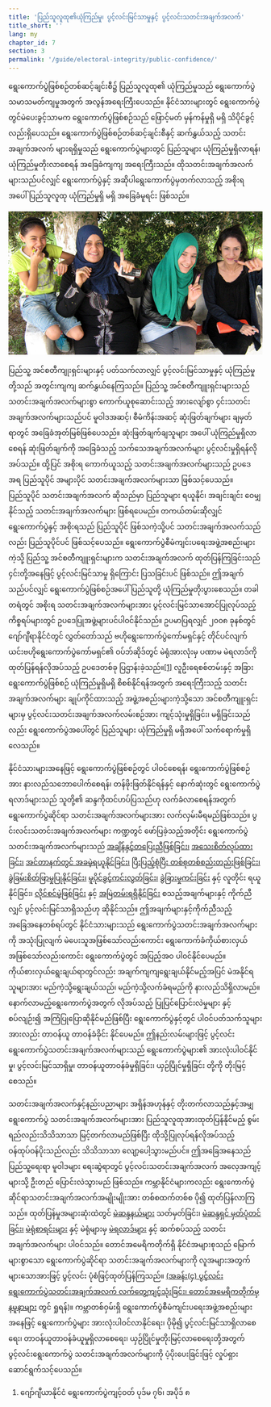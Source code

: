 ```yaml
---
title: 'ပြည်သူလူထု၏ယုံကြည်မှု၊ ပွင့်လင်းမြင်သာမှုနှင့် ပွင့်လင်းသတင်းအချက်အလက်'
title_short: ''
lang: my
chapter_id: 7
section: 3
permalink: '/guide/electoral-integrity/public-confidence/'
---
```


ရွေးကောက်ပွဲဖြစ်စဉ်တစ်ဆင့်ချင်းစီ၌ ပြည်သူလူထု၏ ယုံကြည်မှုသည် ရွေးကောက်ပွဲသမာသမတ်ကျမှုအတွက် အလွန်အရေးကြီးပေသည်။ နိုင်ငံသားများတွင် ရွေးကောက်ပွဲတွင်မဲပေးခွင့်သာမက ရွေးကောက်ပွဲဖြစ်စဉ်သည် ဖြောင့်မတ် မှန်ကန်မှုရှိ မရှိ သိပိုင်ခွင့်လည်းရှိပေသည်။ ရွေးကောက်ပွဲဖြစ်စဉ်တစ်ဆင့်ချင်းစီနှင့် ဆက်နွှယ်သည့် သတင်းအချက်အလက် များရရှိမှုသည် ရွေးကောက်ပွဲများတွင် ပြည်သူများ ယုံကြည်မှုရှိလာရန်၊ ယုံကြည်မှုတိုးလာစေရန် အခြေခံကျကျ အရေးကြီးသည်။ ထိုသတင်းအချက်အလက်များသည်ပင်လျှင် ရွေးကောက်ပွဲနှင့် အဆိုပါရွေးကောက်ပွဲမှတက်လာသည့် အစိုးရအပေါ် ပြည်သူလူထု ယုံကြည်မှုရှိ မရှိ အခြေခံမူရင်း ဖြစ်သည်။

![NDI ဓါတ်ပုံ, Tunisia election 2014](/assets/images/guide/NDI-Photo-Tunisia-election-2014.jpg)

ပြည်သူ့ အင်စတီကျုးရှင်းများနှင့် ပတ်သက်လာလျှင် ပွင့်လင်းမြင်သာမှုနှင့် ယုံကြည်မှုတို့သည် အတွင်းကျကျ ဆက်နွှယ်နေကြသည်။ ပြည်သူ့ အင်စတီကျူးရှင်းများသည် သတင်းအချက်အလက်များစွာ ကောက်ယူစုဆောင်းသည့် အားလျော်စွာ ၄င်းသတင်းအချက်အလက်များသည်ပင် မူဝါဒအဆင့်၊ စီမံကိန်းအဆင့် ဆုံးဖြတ်ချက်များ ချမှတ်ရာတွင် အခြေခံအုတ်မြစ်ဖြစ်ပေသည်။ ဆုံးဖြတ်ချက်ချသူများ အပေါ် ယုံကြည်မှုရှိလာစေရန် ဆုံးဖြတ်ချက်ကို အခြေခံသည့် သက်သေအချက်အလက်များ ပွင့်လင်းမှုရှိရန်လိုအပ်သည်။ ထို့ပြင် အစိုးရ ကောက်ယူသည့် သတင်းအချက်အလက်များသည် ဥပဒေအရ ပြည်သူပိုင် အများပိုင် သတင်းအချက်အလက်များသာ ဖြစ်သင့်ပေသည်။ ပြည်သူပိုင် သတင်းအချက်အလက် ဆိုသည်မှာ ပြည်သူများ ရယူနိုင်၊ အချင်းချင်း ဝေမျှနိုင်သည့် သတင်းအချက်အလက်များ ဖြစ်ရပေမည်။ တကယ်တမ်းဆိုလျှင် ရွေးကောက်ပွဲနှင့် အစိုးရသည် ပြည်သူပိုင် ဖြစ်သကဲ့သို့ပင် သတင်းအချက်အလက်သည်လည်း ပြည်သူပိုင်ပင် ဖြစ်သင့်ပေသည်။ ရွေးကောက်ပွဲစီမံကျင်းပရေးအဖွဲ့အစည်းများကဲ့သို့ ပြည်သူ့ အင်စတီကျူးရှင်းများက သတင်းအချက်အလက် ထုတ်ပြန်ကြခြင်းသည် ၄င်းတို့အနေဖြင့် ပွင့်လင်းမြင်သာမှု ရှိကြောင်း ပြသခြင်းပင် ဖြစ်သည်။ ဤအချက်သည်ပင်လျှင် ရွေးကောက်ပွဲဖြစ်စဉ်အပေါ် ပြည်သူတို့ ယုံကြည်မှုတိုးပွားစေသည်။ တခါတရံတွင် အစိုးရ သတင်းအချက်အလက်များအား ပွင့်လင်းမြင်သာအောင်ပြုလုပ်သည့် ကိစ္စရပ်များတွင် ဥပဒေပြုအဖွဲ့များပင်ပါဝင်နိုင်သည်။ ဥပမာပြရလျှင် ၂၀၀၈ ခုနစ်တွင် ဂျော်ဂျီရာနိုင်ငံတွင် လွှတ်တော်သည် ဗဟိုရွေးကောက်ပွဲကော်မရှင်နှင့် တိုင်ပင်လျက် ယင်းဗဟိုရွေးကောက်ပွဲကော်မရှင်၏ ဝပ်ဘ်ဆိုဒ်တွင် မဲရုံအားလုံးမှ ပဏာမ မဲရလာဒ်ကို ထုတ်ပြန်ရန်လိုအပ်သည့် ဥပဒေတစ်ခု ပြဌာန်းခဲ့သည်။[\[1\]](#footnote-1) လူဦးရေစစ်တမ်းနှင့် အခြား ရွေးကောက်ပွဲဖြစ်စဉ် ယုံကြည်မှုရှိမရှိ စိစစ်နိုင်ရန်အတွက် အရေးကြီးသည့် သတင်းအချက်အလက်များ ချုပ်ကိုင်ထားသည့် အဖွဲ့အစည်းများကဲ့သို့သော အင်စတီကျူးရှင်းများမှ ပွင့်လင်းသတင်းအချက်အလက်လမ်းစဉ်အား ကျင့်သုံးမှုရှိခြင်း၊ မရှိခြင်းသည်လည်း ရွေးကောက်ပွဲအပေါ်တွင် ပြည်သူများ ယုံကြည်မှုရှိ မရှိအပေါ် သက်ရောက်မှုရှိလေသည်။

နိုင်ငံသားများအနေဖြင့် ရွေးကောက်ပွဲဖြစ်စဉ်တွင် ပါဝင်စေရန်၊ ရွေးကောက်ပွဲဖြစ်စဉ်အား နားလည်သဘောပေါက်စေရန်၊ တန်ဖိုးဖြတ်နိုင်ရန်နှင့် နောက်ဆုံးတွင် ရွေးကောက်ပွဲရလာဒ်များသည် သူတို့၏ ဆန္ဒကိုထင်ဟပ်ပြသည်ဟု လက်ခံလာစေရန်အတွက် ရွေးကောက်ပွဲဆိုင်ရာ သတင်းအချက်အလက်များအား လက်လှမ်းမီရမည်ဖြစ်သည်။ ပွင်းလင်းသတင်းအချက်အလက်များ ကဏ္ဍတွင် ဖော်ပြခဲ့သည့်အတိုင်း ရွေးကောက်ပွဲသတင်းအချက်အလက်များသည် [အချိန်နှင့်တပြေးညီဖြစ်ခြင်း၊](/my/guide/principles/timely/) [အသေးစိတ်လုပ်ထားခြင်း၊](/my/guide/principles/granular/) [အင်တာနက်တွင် အခမဲ့ရယူနိုင်ခြင်း၊](/my/guide/principles/available-for-free/) [ပြီးပြည့်စုံပြီး တစ်စုတစ်စည်းတည်းဖြစ်ခြင်း၊](/my/guide/principles/complete-and-in-bulk/) [ခွဲခြမ်းစိတ်ဖြာမှုပြုနိုင်ခြင်း၊](/my/guide/principles/analyzable/) [မူပိုင်ခွင့်ကင်းလွတ်ခြင်း၊](/my/guide/principles/non-proprietary/) [ခွဲခြားမှုကင်းခြင်း](/my/guide/principles/non-discriminatory/) နှင့် လူတိုင်း ရယူနိုင်ခြင်း၊ [လိုင်စင်မဲ့ဖြစ်ခြင်း](/my/guide/principles/license-free/) နှင့် [အမြဲတမ်းရရှိနိုင်ခြင်း](/my/guide/principles/permanently-available/) စသည့်အချက်များနှင့် ကိုက်ညီလျှင် ပွင့်လင်းမြင်သာရှိသည်ဟု ဆိုနိုင်သည်။ ဤအချက်များနှင့်ကိုက်ညီသည့် အခြေအနေတစ်ရပ်တွင် နိုင်ငံသားများသည် ရွေးကောက်ပွဲသတင်းအချက်အလက်များကို အသုံးပြုလျက် မဲပေးသူအဖြစ်သော်လည်းကောင်း ရွေးကောက်ခံကိုယ်စားလှယ်အဖြစ်သော်လည်းကောင်း ရွေးကောက်ပွဲတွင် အပြည့်အဝ ပါဝင်နိုင်ပေမည်။ ကိုယ်စားလှယ်ရွေးချယ်ရာတွင်လည်း အချက်ကျကျရွေးချယ်နိုင်မည့်အပြင် မဲအနိုင်ရသူများအား မည်ကဲ့သို့ရွေးချယ်သည်၊ မည်ကဲ့သို့လက်ခံရမည်ကို နားလည်သိရှိလာမည်။ နောက်လာမည့်ရွေးကောက်ပွဲအတွက် လိုအပ်သည့် ပြုပြင်ပြောင်းလဲမှုများ နှင့်စပ်လျဉ်း၍ အကြံပြုပြောဆိုနိုင်မည်ဖြစ်ပြီး ရွေးကောက်ပွဲနှင့်တွင် ပါဝင်ပတ်သက်သူများအားလည်း တာဝန်ယူ တာဝန်ခံခိုင်း နိုင်ပေမည်။ ဤနည်းလမ်းများဖြင့် ပွင့်လင်းရွေးကောက်ပွဲသတင်းအချက်အလက်များသည် ရွေးကောက်ပွဲများ၏ အားလုံးပါဝင်နိုင်မှု၊ ပွင့်လင်းမြင်သာရှိမှု၊ တာဝန်ယူတာဝန်ခံမှုရှိခြင်း၊ ယှဉ်ပြိုင်မှုရှိခြင်း တို့ကို တိုးမြင့်စေသည်။

သတင်းအချက်အလက်နှင့်နည်းပညာများ အရှိန်အဟုန်နှင့် တိုးတက်လာသည်နှင့်အမျှ ရွေးကောက်ပွဲ သတင်းအချက်အလက်များအား ပြည်သူလူထုအားထုတ်ပြန်နိုင်မည့် စွမ်းရည်လည်းသိသိသာသာ မြင့်တက်လာမည်ဖြစ်ပြီး ထိုသို့ပြုလုပ်ရန်လိုအပ်သည့် ဝန်ထုပ်ဝန်ပိုးသည်လည်း သိသိသာသာ လျော့ပေါ့သွားမည်ပင်။ ဤအခြေအနေသည် ပြည်သူ့ရေးရာ မူဝါဒများ ရေးဆွဲရာတွင် ပွင့်လင်းသတင်းအချက်အလက် အလေ့အကျင့်များသို့ ဦးတည် ပြောင်းလဲသွားမည် ဖြစ်သည်။ ကမ္ဘာနိုင်ငံများကလည်း ရွေးကောက်ပွဲဆိုင်ရာသတင်းအချက်အလက်အမျိုးမျိုးအား တစ်စထက်တစ်စ ပို၍ ထုတ်ပြန်လာကြသည်။ ထုတ်ပြန်မှုအများဆုံးထဲတွင် [မဲဆန္ဒနယ်များ](/my/guide/key-categories/electoral-boundaries/) သတ်မှတ်ခြင်း၊ [မဲဆန္ဒရှင် မှတ်ပုံတင်ခြင်း၊](/my/guide/key-categories/voter-registration/) [မဲရုံစာရင်းများ](/my/guide/key-categories/polling-stations/) နှင့် မဲရုံများမှ [မဲရလာဒ်များ](/my/guide/key-categories/election-results/) နှင့် ဆက်စပ်သည့် သတင်းအချက်အလက်များ ပါဝင်သည်။ တောင်အမေရိကတိုက်ရှိ နိုင်ငံအများစုသည် မြောက်များစွာသော ရွေးကောက်ပွဲဆိုင်ရာ သတင်းအချက်အလက်များကို လူအများအတွက် များသောအားဖြင့် ပွင့်လင်း ပုံစံဖြင့်ထုတ်ပြန်ကြသည်။ [(အခန်း(၄) ပွင့်လင်းရွေးကောက်ပွဲသတင်းအချက်အလက် လက်တွေ့ကျင့်သုံးခြင်း၊ တောင်အမေရိကတိုက်မှ နမူနာများ](/my/guide/country-examples/) တွင် ရှုရန်)။ ကမ္ဘာတစ်ဝှမ်းရှိ ရွေးကောက်ပွဲစီမံကျင်းပရေးအဖွဲ့အစည်းများအနေဖြင့် ရွေးကောက်ပွဲများ အားလုံးပါဝင်လာနိုင်ရေး၊ ပိုမို၍ ပွင့်လင်းမြင်သာရှိလာစေရေး၊ တာဝန်ယူတာဝန်ခံယူမှုရှိလာစေရေး၊ ယှဉ်ပြိုင်မှုတိုးမြင့်လာစေရေးတို့အတွက် ပွင့်လင်းရွေးကောက်ပွဲ သတင်းအချက်အလက်များကို ပံ့ပိုးပေးခြင်းဖြင့် လှုပ်ရှားဆောင်ရွက်သင့်ပေသည်။

1.  [](#reference-1)ဂျော်ဂျီယာနိုင်ငံ ရွေးကောက်ပွဲကျင့်ဝတ် ပုဒ်မ ၇၆၊ အပိုဒ် ၈
